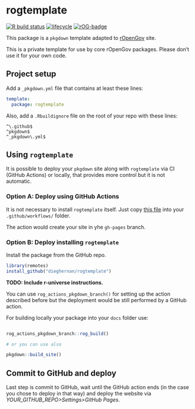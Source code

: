 
<!-- README.md is generated from README.Rmd. Please edit that file -->

# rogtemplate

<!-- badges: start -->

[![R build
status](https://github.com/dieghernan/rogtemplate/workflows/R-CMD-check/badge.svg)](https://github.com/dieghernan/rogtemplate/actions)
[![lifecycle](https://lifecycle.r-lib.org/articles/figures/lifecycle-experimental.svg)](https://lifecycle.r-lib.org/articles/stages.html#experimental)
[![rOG-badge](https://dieghernan.github.io/rogtemplate/reference/figures/ropengov-badge.svg)](http://ropengov.org/)

<!-- badges: end -->

This package is a `pkgdown` template adapted to
[rOpenGov](http://ropengov.org/) site.

This is a private template for use by core rOpenGov packages. Please
don’t use it for your own code.

## Project setup

Add a `_pkgdown.yml` file that contains at least these lines:

``` yaml
template:
  package: rogtemplate
```

Also, add a `.Rbuildignore` file on the root of your repo with these
lines:

    ^\.github$
    ^pkgdown$
    ^_pkgdown\.yml$

## Using `rogtemplate`

It is possible to deploy your `pkgdown` site along with `rogtemplate`
via CI (GitHub Actions) or locally, that provides more control but it is
not automatic.

### Option A: Deploy using GitHub Actions

It is not necessary to install `rogtemplate` itself. Just copy [this
file](https://github.com/dieghernan/rogtemplate/blob/main/inst/yaml/rogtemplate-gh-pages.yaml)
into your `.github/workflows/` folder.

The action would create your site in yhe `gh-pages` branch.

### Option B: Deploy installing `rogtemplate`

Install the package from the GitHub repo.

``` r
library(remotes)
install_github("dieghernan/rogtemplate")
```

**TODO: Include r-universe instructions.**

You can use `rog_actions_pkgdown_branch()` for setting up the action
described before but the deployment would be still performed by a GitHub
action.

For building locally your package into your `docs` folder use:

``` r

rog_actions_pkgdown_branch::rog_build()

# or you can use also

pkgdown::build_site()
```

## Commit to GitHub and deploy

Last step is commit to GitHub, wait until the GitHub action ends (in the
case you chose to deploy in that way) and deploy the website via
*YOUR\_GITHUB\_REPO\>Settings\>GitHub Pages*.
